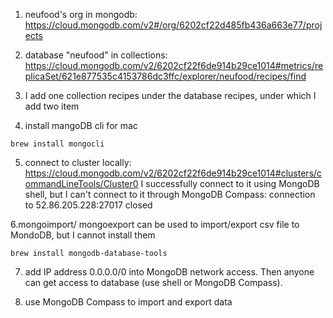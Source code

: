 1. neufood's org in mongodb: https://cloud.mongodb.com/v2#/org/6202cf22d485fb436a663e77/projects

2. database "neufood" in collections: https://cloud.mongodb.com/v2/6202cf22f6de914b29ce1014#metrics/replicaSet/621e877535c4153786dc3ffc/explorer/neufood/recipes/find

3. I add one collection recipes under the database recipes, under which I add two item

4. install mangoDB cli for mac
```
brew install mongocli
```

5. connect to cluster locally: https://cloud.mongodb.com/v2/6202cf22f6de914b29ce1014#clusters/commandLineTools/Cluster0
I successfully connect to it using MongoDB shell, but I can't connect to it through MongoDB Compass: connection <monitor> to 52.86.205.228:27017 closed

6.mongoimport/ mongoexport can be used to import/export csv file to MondoDB, but I cannot install them
```
brew install mongodb-database-tools
```
7. add IP address 0.0.0.0/0 into MongoDB network access. Then anyone can get access to database (use shell or MongoDB Compass).
  
8. use MongoDB Compass to import and export data
